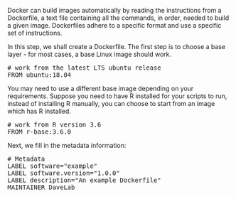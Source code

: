 Docker can build images automatically by reading the instructions from a Dockerfile, a text file containing all the commands, in order, needed to build a given image. Dockerfiles adhere to a specific format and use a specific set of instructions.

In this step, we shall create a Dockerfile. The first step is to choose a base layer - for most cases, a base Linux image should work. 

<pre class="file" data-filename="Dockerfile" data-target="replace"># work from the latest LTS ubuntu release
FROM ubuntu:18.04
</pre>

You may need to use a different base image depending on your requirements. Suppose you need to have R installed for your scripts to run, instead of installing R manually, you can choose to start from an image which has R installed.

<pre class="file" data-filename="Dockerfile" data-target="replace"># work from R version 3.6
FROM r-base:3.6.0
</pre>

Next, we fill in the metadata information:
<pre class="file" data-filename="Dockerfile" data-target="append"># Metadata
LABEL software="example"
LABEL software.version="1.0.0"
LABEL description="An example Dockerfile"
MAINTAINER DaveLab <lab.dave@gmail.com>
</pre>